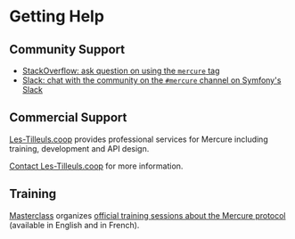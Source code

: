 # Getting Help

## Community Support

* [StackOverflow: ask question on  using the `mercure` tag](https://stackoverflow.com/questions/tagged/mercure)
* [Slack: chat with the community on the `#mercure` channel on Symfony's Slack](https://symfony.com/slack)

## Commercial Support

[Les-Tilleuls.coop](https://les-tilleuls.coop) provides professional services for Mercure including training, development and API design.

[Contact Les-Tilleuls.coop](https://les-tilleuls.coop/en/contact) for more information.

## Training

[Masterclass](https://masterclass.les-tilleuls.coop) organizes [official training sessions about the Mercure protocol](https://masterclass.les-tilleuls.coop/en/trainings/discover-mercure) (available in English and in French).
